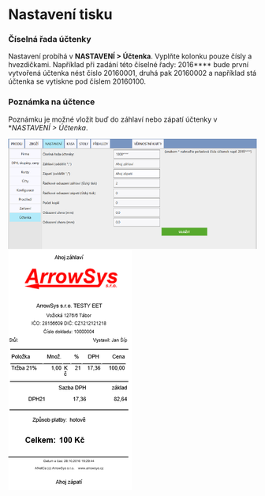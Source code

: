 # Nastavení tisku

### Číselná řada účtenky

Nastavení probíhá v **NASTAVENÍ > Účtenka**. Vyplňte kolonku pouze čísly a hvezdičkami. Například při zadání této číselné řady: 2016**** bude první vytvořená účtenka nést číslo 20160001, druhá pak 20160002 a například stá účtenka se vytiskne pod číslem 20160100.

### Poznámka na účtence

Poznámku je možné vložit buď do záhlaví nebo zápatí účtenky v **NASTAVENÍ > Účtenka*.

![](img/comment.png)
![](img/receiptcomment.png)

